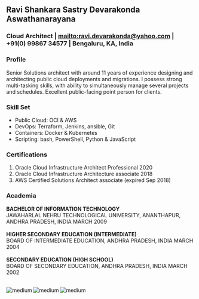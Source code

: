 ## Ravi Shankara Sastry Devarakonda Aswathanarayana

### Cloud Architect | <mailto:ravi.devarakonda@yahoo.com> | +91(0) 99867 34577 | Bengaluru, KA, India

### Profile
Senior Solutions architect with
around 11 years of experience
designing and architecting public
cloud deployments and migrations. I
possess strong multi-tasking skills,
with ability to simultaneously manage
several projects and schedules.
Excellent public-facing point person
for clients.

### Skill Set
- Public Cloud: OCI & AWS
- DevOps: Terraform, Jenkins,
ansible, Git
- Containers: Docker & Kubernetes
- Scripting: bash, PowerShell,
Python & JavaScript

### Certifications
1. Oracle Cloud Infrastructure Architect Professional 2020
2. Oracle Cloud Infrastructure Architecture associate 2018
3. AWS Certified Solutions Architect associate (expired Sep 2018)

### Academia
**BACHELOR OF INFORMATION TECHNOLOGY**<br>
JAWAHARLAL NEHRU TECHNOLOGICAL UNIVERSITY, ANANTHAPUR,
ANDHRA PRADESH, INDIA
MARCH 2009 <br><br>
**HIGHER SECONDARY EDUCATION (INTERMEDIATE)**<br>
BOARD OF INTERMEDIATE EDUCATION, ANDHRA PRADESH, INDIA
MARCH 2004 <br><br>
**SECONDARY EDUCATION (HIGH SCHOOL)**<br>
BOARD OF SECONDARY EDUCATION, ANDHRA PRADESH, INDIA
MARCH 2002 <br><br>

[<img align="left" alt="medium" src="https://img.shields.io/badge/GitHub-100000?style=for-the-badge&logo=github&logoColor=white" />](https://github.com/ravi-devarakonda)

[<img align="left" alt="medium" src="https://img.shields.io/badge/LinkedIn-0077B5?style=for-the-badge&logo=linkedin&logoColor=white" />](https://www.linkedin.com/in/ravidevarakonda/)

[<img align="left" alt="medium" src="https://img.shields.io/badge/Twitter-1DA1F2?style=for-the-badge&logo=twitter&logoColor=white" />](https://twitter.com/Rav1Devarakonda)
<br><br>




